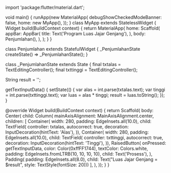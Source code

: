 import 'package:flutter/material.dart';

void main() {
  runApp(new MaterialApp(
    debugShowCheckedModeBanner: false,
    home: new MyApp(),
  ));
}
class MyApp extends StatelessWidget {
  Widget build(BuildContext context) {
    return MaterialApp(
      home: Scaffold(
        appBar: AppBar(
          title: Text('Program Luas Jajar Genjang'),
        ),
        body: Penjumlahan(),
      ),
    );
  }
}

class Penjumlahan extends StatefulWidget {
  _PenjumlahanState createState() => _PenjumlahanState();
}

class _PenjumlahanState extends State<Penjumlahan> {
  final txtalas = TextEditingController();
  final txttinggi = TextEditingController();

  String result = '';

  getTextInputData() {
    setState(() {
      var alas = int.parse(txtalas.text);
      var tinggi = int.parse(txttinggi.text);
      var luas = alas * tinggi;
      result = luas.toString();
    });
  }

  @override
  Widget build(BuildContext context) {
    return Scaffold(
        body: Center(
      child: Column(
        mainAxisAlignment: MainAxisAlignment.center,
        children: <Widget>[
          Container(
              width: 280,
              padding: EdgeInsets.all(10.0),
              child: TextField(
                controller: txtalas,
                autocorrect: true,
                decoration: InputDecoration(hintText: 'Alas'),
              )),
          Container(
              width: 280,
              padding: EdgeInsets.all(10.0),
              child: TextField(
                controller: txttinggi,
                autocorrect: true,
                decoration: InputDecoration(hintText: 'Tinggi'),
              )),
          RaisedButton(
            onPressed: getTextInputData,
            color: Color(0xffFF1744),
            textColor: Colors.white,
            padding: EdgeInsets.fromLTRB(10, 10, 10, 10),
            child: Text('Prosess'),
          ),
          Padding(
              padding: EdgeInsets.all(8.0),
              child: Text("Luas Jajar Genjang = $result",
                  style: TextStyle(fontSize: 20)))
        ],
      ),
    ));
  }
}
